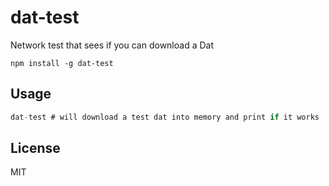 # dat-test

Network test that sees if you can download a Dat

```
npm install -g dat-test
```

## Usage

``` js
dat-test # will download a test dat into memory and print if it works
```

## License

MIT
